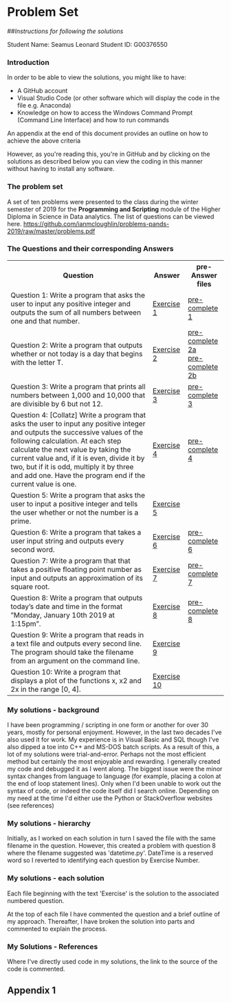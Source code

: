 # Problem Set
##*Instructions for following the solutions*

Student Name: Seamus Leonard
Student ID: G00376550

### Introduction
In order to be able to view the solutions, you might like to have:
+ A GitHub account
+ Visual Studio Code (or other software which will display the code in the file e.g. Anaconda)
+ Knowledge on how to access the Windows Command Prompt (Command Line Interface) and how to run commands

An appendix at the end of this document provides an outline on how to achieve the above criteria

However, as you're reading this, you're in GitHub and by clicking on the solutions as described below you can view the coding in this manner without having to install any software.

### The problem set
A set of ten problems were presented to the class during the winter semester of 2019 for the **Programming and Scripting** module of the Higher Diploma in Science in Data analytics. The list of questions can be viewed here. https://github.com/ianmcloughlin/problems-pands-2019/raw/master/problems.pdf

### The Questions and their corresponding Answers
<table>
    <tr>
        <th>Question</th>
        <th>Answer</th>
        <th>pre-Answer files</th>
    </tr>
    <tr>
        <td>Question 1: Write a program that asks the user to input any positive integer and outputs the sum of all numbers between one and that number.</td>
        <td><a href= https://github.com/Seamie-irl/pands-problem-set/blob/master/Exercise1.py>Exercise 1</a></td>
        <td><a href=https://github.com/Seamie-irl/pands-problem-set/blob/master/sumupto.py>pre-complete 1</a></td>
    </tr>
    <tr>
        <td>Question 2: Write a program that outputs whether or not today is a day that begins with the letter T.</td>
        <td><a href= https://github.com/Seamie-irl/pands-problem-set/blob/master/Exercise2.py>Exercise 2</a></td>
        <td><a href=https://github.com/Seamie-irl/pands-problem-set/blob/master/begins-with-t.py>pre-complete 2a</a><br><a href=https://github.com/Seamie-irl/pands-problem-set/blob/master/secondQ.py>pre-complete 2b</a></td>
    </tr>
    <tr>
        <td>Question 3: Write a program that prints all numbers between 1,000 and 10,000 that are divisible by 6 but not 12.</td>
        <td><a href= https://github.com/Seamie-irl/pands-problem-set/blob/master/Exercise3.py>Exercise 3</a></td>
        <td><a href=https://github.com/Seamie-irl/pands-problem-set/blob/master/divisors.py>pre-complete 3</a></td>
    </tr>
    <tr>
        <td>Question 4: [Collatz] Write a program that asks the user to input any positive integer and outputs the successive values of the following calculation. At each step calculate the next value by taking the current value and, if it is even, divide it by two, but if it is odd, multiply it by three and add one. Have the program end if the current value is one.</td>
        <td><a href= https://github.com/Seamie-irl/pands-problem-set/blob/master/Exercise4.py>Exercise 4</a></td>
        <td><a href=https://github.com/Seamie-irl/pands-problem-set/blob/master/collatz.py>pre-complete 4</a></td>
    </tr>
    <tr>
        <td>Question 5: Write a program that asks the user to input a positive integer and tells the user whether or not the number is a prime.</td>
        <td><a href= https://github.com/Seamie-irl/pands-problem-set/blob/master/Exercise5.py>Exercise 5</a></td>
        <td></td>
    </tr>
    <tr>
        <td>Question 6: Write a program that takes a user input string and outputs every second word.</td>
        <td><a href= https://github.com/Seamie-irl/pands-problem-set/blob/master/Exercise6.py>Exercise 6</a></td>
        <td><a href=https://github.com/Seamie-irl/pands-problem-set/blob/master/secondstring.py>pre-complete 6</a></td>
    </tr>
    <tr>
        <td>Question 7: Write a program that that takes a positive floating point number as input and outputs an approximation of its square root.</td>
        <td><a href= https://github.com/Seamie-irl/pands-problem-set/blob/master/Exercise7.py>Exercise 7</a></td>
        <td><a href=https://github.com/Seamie-irl/pands-problem-set/blob/master/squareroot.py>pre-complete 7</a></td>
    </tr>
    <tr>
        <td>Question 8: Write a program that outputs today’s date and time in the format ”Monday, January 10th 2019 at 1:15pm”.</td>
        <td><a href= https://github.com/Seamie-irl/pands-problem-set/blob/master/Exercise8.py>Exercise 8</a></td>
        <td><a href=https://github.com/Seamie-irl/pands-problem-set/blob/master/datetimeQ.py>pre-complete 8</a></td>
    </tr>
    <tr>
        <td>Question 9: Write a program that reads in a text file and outputs every second line. The program should take the filename from an argument on the command line.</td>
        <td><a href= https://github.com/Seamie-irl/pands-problem-set/blob/master/Exercise9.py>Exercise 9</a></td>
        <td></td>
    </tr>
    <tr>
        <td>Question 10: Write a program that displays a plot of the functions x, x2 and 2x in the range [0, 4].</td>
        <td><a href= https://github.com/Seamie-irl/pands-problem-set/blob/master/Exercise10.py>Exercise 10</a></td>
        <td></td>
    </tr>
</table>

### My solutions - background
I have been programming / scripting in one form or another for over 30 years, mostly for personal enjoyment. However, in the last two decades I've also used it for work. My experience is in Visual Basic and SQL though I've also dipped a toe into C++ and MS-DOS batch scripts. As a result of this, a lot of my solutions were trial-and-error. Perhaps not the most efficient method but certainly the most enjoyable and rewarding. I generally created my code and debugged it as I went along. The biggest issue were the minor syntax changes from language to language (for example, placing a colon at the end of loop statement lines). Only when I'd been unable to work out the syntax of code, or indeed the code itself did I search online. Depending on my need at the time I'd either use the Python or StackOverflow websites (see references)

### My solutions - hierarchy
Initially, as I worked on each solution in turn I saved the file with the same filename in the question. However, this created a problem with question 8 where the filename suggested was 'datetime.py'. DateTime is a reserved word so I reverted to identifying each question by Exercise Number.

### My solutions - each solution
Each file beginning with the text 'Exercise' is the solution to the associated numbered question.

At the top of each file I have commented the question and a brief outline of my approach. Thereafter, I have broken the solution into parts and commented to explain the process.

### My Solutions - References
Where I've directly used code in my solutions, the link to the source of the code is commented.

## Appendix 1

